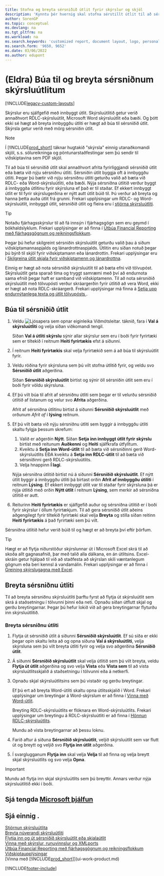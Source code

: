 ```yaml
---
title: Stofna og breyta sérsniðið útlit fyrir skýrslur og skjöl
description: 'Kynntu þér hvernig skal stofna sérstillt útlit til að sérsníða útlit skýrslu þegar hún er skoðuð, prentuð eða vistuð.'
author: SorenGP
ms.topic: conceptual
ms.devlang: na
ms.tgt_pltfrm: na
ms.workload: na
ms.search.keywords: 'customized report, document layout, logo, personalize'
ms.search.form: '9650, 9652'
ms.date: 03/06/2022
ms.author: edupont
---
```

# (Eldra) Búa til og breyta sérsniðnum skýrsluútlitum

[!INCLUDE[legacy-custom-layouts](includes/legacy-custom-layouts.md)]

Skýrslur eru sjálfgefið með innbyggt útlit. Skýrsluútlitið getur verið annaðhvort RDLC-skýrsluútlit, Microsoft Word skýrsluútlit eða bæði. Og þótt ekki sé hægt að breyta innbyggðu útliti er hægt að búa til sérsniðið útlit. Skýrsla getur verið með mörg sérsniðin útlit.

> [!NOTE]  
> Í [!INCLUDE[prod_short](includes/prod_short.md)] táknar hugtakið "skýrsla" einnig utanaðkomandi skjöl, s.s. sölureikninga og pöntunarstaðfestingar sem þú sendir til viðskiptavina sem PDF skjöl.

Til að búa til sérsniðið útlit skal annaðhvort afrita fyrirliggjandi sérsniðið útlit eða bæta við nýju sérsniðnu útliti. Sérsniðin útlit byggja oft á innbyggðu útliti. Þegar þú bætir við nýju sérsniðnu útliti geturðu valið að bæta við RDLC- eða Word-skýrsluútliti, eða bæði. Nýja sérsniðna útlitið verður byggt á innbyggða útlitinu fyrir skýrsluna ef það er til staðar. Ef ekkert innbyggt útlit er til fyrir skýrslugerðina er nýtt autt útlit búið til. Þú verður að breyta og hanna þetta auða útlit frá grunni. Frekari upplýsingar um RDLC- og Word-skýrsluútlit, innbyggð útlit, sérsniðið útlit og fleira eru í [stjórna skýrsluútliti](ui-manage-report-layouts.md).  

> [!TIP]
> Notaðu fjárhagsskýrslur til að fá innsýn í fjárhagsgögn sem eru geymd í bókhaldslyklum. Frekari upplýsingar er að finna í [Útbúa Financial Reporting með fjárhagsgögnum og reikningsflokkum](bi-how-work-account-schedule.md).

Þegar þú hefur skilgreint sérsniðin skýrsluútlit geturðu valið þau á síðum viðskiptamannaspjalds og lánardrottnaspjalds. Útlitin eru síðan notuð þegar þú býrð til skjöl fyrir viðskiptamann eða lánardrottin. Frekari upplýsingar eru í [Skilgreina útlit skjala fyrir viðskiptamenn og lánardrottna](ui-define-customer-vendor-document-layouts.md).

Einnig er hægt að nota sérsniðið skýrsluútlit til að bæta efni við tölvupóst. Skýrsluútlit geta sparað tíma og tryggt samræmi með því að endurnota sama efnið þegar haft er samband við viðskiptamenn. Til að nota sérsniðið skýrsluútlit með tölvupósti verður skráargerðin fyrir útlitið að vera Word, ekki er hægt að nota RDLC-skráargerð. Frekari upplýsingar má finna á [Setja upp endurnýtanlega texta og útlit tölvupósts ](admin-how-setup-email.md#set-up-reusable-email-texts-and-layouts).

## Búa til sérsniðið útlit

1. Veldu ![Ljósapera sem opnar eiginleika Viðmótsleitar.](media/ui-search/search_small.png "Segðu mér hvað þú vilt gera") táknið, fara í **Val á skýrsluútliti** og velja síðan viðkomandi tengil.

    Síðan **Val á útliti skýrslu** sýnir allar skýrslur sem eru í boði fyrir fyrirtæki sem er tiltekið í reitnum **Heiti fyrirtækis** efst á síðunni.
2. Í reitnum **Heiti fyrirtækis** skal velja fyrirtækið sem á að búa til skýrsluútlit fyrir.
3. Veldu röðina fyrir skýrsluna sem þú vilt stofna útlitið fyrir, og veldu svo **Sérsniðið útlit** aðgerðina.  

   Síðan **Sérsniðið skýrsluútlit** birtist og sýnir öll sérsniðin útlit sem eru í boði fyrir völdu skýrsluna.
4. Ef þú vilt búa til afrit af sérsniðnu útliti sem þegar er til velurðu sérsniðið útlitið af listanum og velur svo **Afrita** aðgerðina.  

   Afrit af sérsniðna útlitinu birtist á síðunni **Sérsniðið skýrsluútlit** með orðunum *Afrit af* í **lýsing** reitnum.
5. Ef þú vilt bæta við nýju sérsniðnu útliti sem byggir á innbyggðu útliti skaltu fylgja þessum skrefum:  
   1. Valið er aðgerðin **Nýtt**. Síðan **Setja inn innbyggt útlit fyrir skýrslu** birtist með reitunum **Auðkenni** og **Heiti** sjálfkrafa útfylltum.
   2. Kveiktu á **Setja inn Word-útlit** til að bæta við sérsniðinni gerð Word-skýrsluútlits EÐA kveiktu á **Setja inn RDLC-útlit** til að bæta við sérsniðinni gerð RDLC-skýrsluútlits.
   4. Velja hnappinn **Í lagi**.  

    Nýja sérsniðna útlitið birtist nú á síðunni **Sérsniðið skýrsluútlit**. Ef nýtt útlit byggir á innbyggðu útliti þá birtast orðin **Afrit af innbyggðu útiliti** í reitnum **Lýsing**. Ef ekkert innbyggt útlit var til staðar fyrir skýrsluna þá er nýja útlitið með orðin **Nýtt útlit** í reitnum **Lýsing**, sem merkir að sérsniðna útlitið er autt.
6. Reiturinn **Heiti fyrirtækis** er sjálfgefið auður og sérsniðna útlitið er í boði fyrir skýrslur í öllum fyrirtækjum. Til að gera sérsniðið útlit aðeins aðgengilegt fyrir tiltekið fyrirtæki skal velja **Breyta** og stilla síðan reitinn **Heiti fyrirtækis** á það fyrirtæki sem þú vilt.

Sérsniðna útlitið hefur verið búið til og hægt er að breyta því eftir þörfum.

> [!TIP]
> Hægt er að flytja niðurstöður skýrslunnar út í Microsoft Excel skrá til að skoða allt gagnasafnið, þar með talið alla dálkana, en án útlitsins. Excel-skráin getur hjálpað til við að staðfesta að skýrslan skili væntanlegum gögnum eða beri kennsl á vandamálin. Frekari upplýsingar er að finna í [Greining skýrslugagna með Excel](report-analyze-excel.md).

## <a name="ModifyCustomLayout"></a>Breyta sérsniðnu útliti

Til að breyta sérsniðnu skýrsluútliti þarftu fyrst að flytja út skýrsluútlit sem skrá á staðsetningu í tölvunni þinni eða neti. Opnaðu síðan útflutt skjal og gerðu breytingarnar. Þegar þú hefur lokið við að gera breytingarnar flyturðu inn skýrsluútlitið.

### Breyta sérsniðnu útliti

1. Flytja út sérsniðið útlit á síðunni **Sérsniðið skýrsluútlit**. Ef sú síða er ekki þegar opin skaltu leita að og opna síðuna **Val á skýrsluútliti**, velja skýrsluna sem þú vilt breyta útliti fyrir og velja svo aðgerðina **Sérsniðið útlit**.  
2. Á síðunni **Sérsniðið skýrsluútlit** skal velja útlitið sem þú vilt breyta, veldu **Flytja út útlit** aðgerðina og svo velja **Vista** eða **Vista sem** til að vista skýrsluútlitsskjalið á staðsetningu í tölvunni eða á netkerfi.  
3. Opnaðu skjal skýrsluútlitsins sem þú vistaðir og gerðu breytingar.

   Ef þú ert að breyta Word-útliti skaltu opna útlitsskjalið í Word. Frekari upplýsingar um breytingar á Word-skýrslum er að finna í [Vinna með Word-útlit](ui-how-add-fields-word-report-layout.md)<!--the next section [Making Changes to the Report Layout](ui-how-create-custom-report-layout.md#MakeChangesToLayout)-->.

   Breyting RDLC-skýrsluútlits er flóknara en Word-skýrsluútlits. Frekari upplýsingar um breytingu á RDLC-skýrsluútliti er að finna í [Hönnun RDLC-skýrsluútlits](/dynamics-nav/Designing-RDLC-Report-Layouts).

   Mundu að vista breytingarnar að þessu loknu.

4. Farið aftur á síðuna **Sérsniðið skýrsluútlit**, veljið skýrsluútlit sem var flutt út og breytt og veljið svo **Flytja inn útlit** aðgerðina.  

5. Í svarglugganum **Flytja inn** skal velja **Velja** til að finna og velja breytt skjal skýrsluútlits og svo velja **Opna**.

> [!IMPORTANT]
> Mundu að flytja inn skjal skýrsluútlits sem þú breyttir. Annars verður nýja skýrsluútlitið ekki í boði.

<!--
##  <a name="MakeChangesToLayout"></a> Create and modify custom report layouts

To make general formatting and layout changes, such as changing text font, adding and modifying a table, or removing a data field, just use the basic editing features of Word like you do with any Word document.

If you're designing a Word report layout from scratch or adding new data fields, then start by adding a table that includes rows and columns that will eventually hold the data fields.

> [!TIP]  
> Show the table gridlines so that you see the boundaries of table cells. Remember to hide the gridlines when you're done editing. To show or hide table gridlines, select the table, and then under **Layout** on the **Table** tab, choose **View Gridlines**.

### Embedding fonts in Word layouts for consistency

To ensure that reports always display and print with the intended fonts, wherever users open or print the reports, you can embed the fonts in the Word document. However, embedding fonts can significantly increase the size of the Word files. Learn more about embedding fonts in Word at [Embed fonts in Word, PowerPoint, or Excel](https://support.office.com/article/Embed-fonts-in-Word-PowerPoint-or-Excel-cb3982aa-ea76-4323-b008-86670f222dbc).

###  <a name="RemoveField"></a> Removing label and data fields in Word layouts

 Label and data fields of a report are contained in content controls in Word. The following figure illustrates a content control when it's selected in the Word document.  

 ![Content control for field in Word report layout.](media/nav_wordreportlayouts_contentcontrol.png "NAV_WordReportLayouts_ContentControl")  

 The name of the label or data field name displays in the content control. In the example, the field name is CompanyAddr1.  

### To remove a label or data field  

1. Right-click the field you want to delete, then choose **Remove Content Control**.  

     The content control is removed, but the field name remains as text.  

2. Delete the remaining text as needed.  

### Adding data fields

Adding data fields from a report dataset is more advanced and requires some knowledge of the report dataset. Learn more about adding fields for data, labels, and images at [Add Fields to a Word Report Layout](ui-how-add-fields-word-report-layout.md).  -->

## Sjá tengda [Microsoft þjálfun](/training/modules/change-documents-dynamics-365-business-central/index)

## Sjá einnig .

[Stjórnun skýrsluútlita](ui-manage-report-layouts.md)  
[Breyta núverandi skýrsluútliti](ui-how-change-layout-currently-used-report.md)  
[Flytja inn og út sérsniðið skýrsluútlit eða skjalaútlit](ui-how-import-and-export-report-layout.md)  
[Vinna með skýrslur, runuvinnslur og XMLports](ui-work-report.md)  
[Útbúa Financial Reporting með fjárhagsgögnum og reikningsflokkum](bi-how-work-account-schedule.md)  
[Viðskiptaupplýsingar](bi.md)  
[Vinna með [!INCLUDE[prod_short](includes/prod_short.md)]](ui-work-product.md)  

[!INCLUDE[footer-include](includes/footer-banner.md)]

